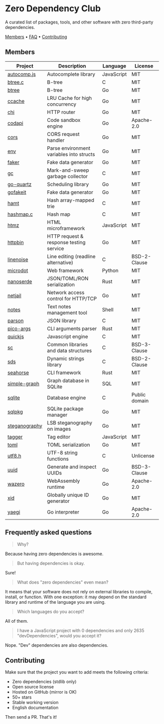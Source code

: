 # Zero Dependency Club

A curated list of packages, tools, and other software with zero third-party dependencies.

[Members](#members) • [FAQ](#frequently-asked-questions) • [Contributing](#contributing)

## Members

| Project                                                        | Description                              | Language   | License       |
| -------------------------------------------------------------- | ---------------------------------------- | ---------- | ------------- |
| [autocomp.js](https://github.com/knadh/autocomp.js)            | Autocomplete library                     | JavaScript | MIT           |
| [btree.c](https://github.com/tidwall/btree.c)                  | B-tree                                   | C          | MIT           |
| [btree](https://github.com/tidwall/btree)                      | B-tree                                   | Go         | MIT           |
| [ccache](https://github.com/karlseguin/ccache)                 | LRU Cache for high concurrency           | Go         | MIT           |
| [chi](https://github.com/go-chi/chi)                           | HTTP router                              | Go         | MIT           |
| [codapi](https://github.com/nalgeon/codapi)                    | Code sandbox engine                      | Go         | Apache-2.0    |
| [cors](https://github.com/rs/cors)                             | CORS request handler                     | Go         | MIT           |
| [env](https://github.com/caarlos0/env)                         | Parse environment variables into structs | Go         | MIT           |
| [faker](https://github.com/jaswdr/faker)                       | Fake data generator                      | Go         | MIT           |
| [gc](https://github.com/mkirchner/gc)                          | Mark-and-sweep garbage collector         | C          | MIT           |
| [go-quartz](https://github.com/reugn/go-quartz)                | Scheduling library                       | Go         | MIT           |
| [gofakeit](https://github.com/brianvoe/gofakeit)               | Fake data generator                      | Go         | MIT           |
| [hamt](https://github.com/mkirchner/hamt)                      | Hash array-mapped trie                   | C          | MIT           |
| [hashmap.c](https://github.com/tidwall/hashmap.c)              | Hash map                                 | C          | MIT           |
| [htmz](https://github.com/Kalabasa/htmz)                       | HTML microframework                      | JavaScript | MIT           |
| [httpbin](https://github.com/mccutchen/go-httpbin)             | HTTP request & response testing service  | Go         | MIT           |
| [linenoise](https://github.com/antirez/linenoise)              | Line editing (readline alternative)      | C          | BSD-2-Clause  |
| [microdot](https://github.com/miguelgrinberg/microdot)         | Web framework                            | Python     | MIT           |
| [nanoserde](https://github.com/not-fl3/nanoserde)              | JSON/TOML/RON serialization              | Rust       | MIT           |
| [netjail](https://github.com/stealthrocket/netjail)            | Network access control for HTTP/TCP      | Go         | MIT           |
| [notes](https://github.com/nickjj/notes)                       | Text notes management tool               | Shell      | MIT           |
| [parson](https://github.com/kgabis/parson)                     | JSON library                             | C          | MIT           |
| [pico-args](https://github.com/RazrFalcon/pico-args)           | CLI arguments parser                     | Rust       | MIT           |
| [quickjs](https://github.com/bellard/quickjs)                  | Javascript engine                        | C          | MIT           |
| [sc](https://github.com/tezc/sc)                               | Common libraries and data structures     | C          | BSD-3-Clause  |
| [sds](https://github.com/antirez/sds)                          | Dynamic strings library                  | C          | BSD-2-Clause  |
| [seahorse](https://github.com/ksk001100/seahorse)              | CLI framework                            | Rust       | MIT           |
| [simple-graph](https://github.com/dpapathanasiou/simple-graph) | Graph database in SQLite                 | SQL        | MIT           |
| [sqlite](https://github.com/sqlite/sqlite)                     | Database engine                          | C          | Public domain |
| [sqlpkg](https://github.com/nalgeon/sqlpkg-cli)                | SQLite package manager                   | Go         | MIT           |
| [steganography](https://github.com/auyer/steganography)        | LSB steganography on images              | Go         | MIT           |
| [tagger](https://github.com/jcubic/tagger)                     | Tag editor                               | JavaScript | MIT           |
| [toml](https://github.com/BurntSushi/toml)                     | TOML serialization                       | Go         | MIT           |
| [utf8.h](https://github.com/sheredom/utf8.h)                   | UTF-8 string functions                   | C          | Unlicense     |
| [uuid](https://github.com/google/uuid)                         | Generate and inspect UUIDs               | Go         | BSD-3-Clause  |
| [wazero](https://github.com/tetratelabs/wazero)                | WebAssembly runtime                      | Go         | Apache-2.0    |
| [xid](https://github.com/rs/xid)                               | Globally unique ID generator             | Go         | MIT           |
| [yaegi](https://github.com/traefik/yaegi)                      | Go interpreter                           | Go         | Apache-2.0    |

## Frequently asked questions

> Why?

Because having zero dependencies is awesome.

> But having dependencies is okay.

Sure!

> What does "zero dependencies" even mean?

It means that your software does not rely on external libraries to compile, install, or function. With one exception: it may depend on the standard library and runtime of the language you are using.

> Which languages do you accept?

All of them.

> I have a JavaScript project with 0 dependencies and only 2635 "devDependencies", would you accept it?

Nope. "Dev" dependencies are also dependencies.

## Contributing

Make sure that the project you want to add meets the following criteria:

-   Zero dependencies (stdlib only)
-   Open source license
-   Hosted on GitHub (mirror is OK)
-   50+ stars
-   Stable working version
-   English documentation

Then send a PR. That's it!
